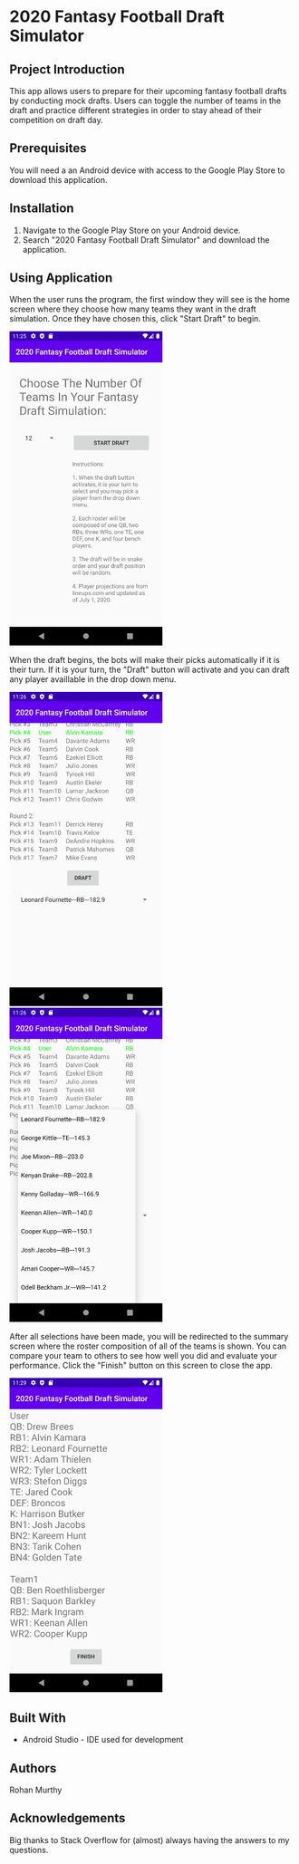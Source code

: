 # 2020 Fantasy Football Draft Simulator
## Project Introduction

This app allows users to prepare for their upcoming fantasy football drafts by conducting mock drafts. Users can toggle the number of teams in the draft and practice different strategies in order to stay ahead of their competition on draft day.

## Prerequisites

You will need a an Android device with access to the Google Play Store to download this application.

## Installation

1. Navigate to the Google Play Store on your Android device.
2. Search "2020 Fantasy Football Draft Simulator" and download the application.

## Using Application

When the user runs the program, the first window they will see is the home screen where they choose how many teams they want in the draft simulation. Once they have chosen this, click "Start Draft" to begin.


<img src="app/src/main/res/raw/hs.png" width="270" height="555">

When the draft begins, the bots will make their picks automatically if it is their turn. If it is your turn, the "Draft" button will activate and you can draft any player availlable in the drop down menu.


<img src="app/src/main/res/raw/ds1.png" width="270" height="555"><img src="app/src/main/res/raw/ds2.png" width="270" height="555">


After all selections have been made, you will be redirected to the summary screen where the roster composition of all of the teams is shown. You can compare your team to others to see how well you did and evaluate your performance. Click the "Finish" button on this screen to close the app.


<img src="app/src/main/res/raw/ss.png" width="270" height="555">

## Built With
* Android Studio - IDE used for development

## Authors
Rohan Murthy

## Acknowledgements
Big thanks to Stack Overflow for (almost) always having the answers to my questions.
